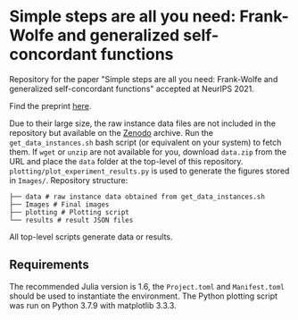 # Simple steps are all you need: Frank-Wolfe and generalized self-concordant functions

Repository for the paper "Simple steps are all you need: Frank-Wolfe and generalized self-concordant functions" accepted at NeurIPS 2021.

Find the preprint [here](https://arxiv.org/abs/2105.13913).

Due to their large size, the raw instance data files are not included in the repository but available on the [Zenodo](https://doi.org/10.5281/zenodo.4836008) archive.
Run the `get_data_instances.sh` bash script (or equivalent on your system) to fetch them.
If `wget` or `unzip` are not available for you, download `data.zip` from the URL and place the `data` folder at the top-level of this repository.
`plotting/plot_experiment_results.py` is used to generate the figures stored in `Images/`.
Repository structure:

```
├── data # raw instance data obtained from get_data_instances.sh
├── Images # Final images
├── plotting # Plotting script
└── results # result JSON files
```

All top-level scripts generate data or results.

## Requirements

The recommended Julia version is 1.6, the `Project.toml` and `Manifest.toml` should be used to instantiate the environment.
The Python plotting script was run on Python 3.7.9 with matplotlib 3.3.3.
